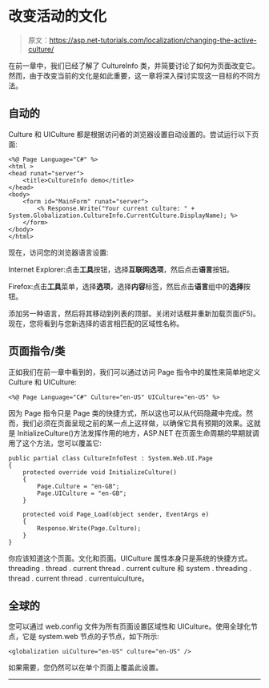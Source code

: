 # 改变活动的文化

> 原文：<https://asp.net-tutorials.com/localization/changing-the-active-culture/>

在前一章中，我们已经了解了 CultureInfo 类，并简要讨论了如何为页面改变它。然而，由于改变当前的文化是如此重要，这一章将深入探讨实现这一目标的不同方法。

## 自动的

Culture 和 UICulture 都是根据访问者的浏览器设置自动设置的。尝试运行以下页面:

```
<%@ Page Language="C#" %>
<html >
<head runat="server">
    <title>CultureInfo demo</title>
</head>
<body>
    <form id="MainForm" runat="server">
        <% Response.Write("Your current culture: " + System.Globalization.CultureInfo.CurrentCulture.DisplayName); %>
    </form>
</body>
</html>
```

现在，访问您的浏览器语言设置:

Internet Explorer:点击**工具**按钮，选择**互联网选项**，然后点击**语言**按钮。

<input type="hidden" name="IL_IN_ARTICLE">

Firefox:点击**工具**菜单，选择**选项**，选择**内容**标签，然后点击**语言**组中的**选择**按钮。

添加另一种语言，然后将其移动到列表的顶部。关闭对话框并重新加载页面(F5)。现在，您将看到与您新选择的语言相匹配的区域性名称。

## 页面指令/类

正如我们在前一章中看到的，我们可以通过访问 Page 指令中的属性来简单地定义 Culture 和 UICulture:

```
<%@ Page Language="C#" Culture="en-US" UICulture="en-US" %>
```

因为 Page 指令只是 Page 类的快捷方式，所以这也可以从代码隐藏中完成。然而，我们必须在页面呈现之前的某一点上这样做，以确保它具有预期的效果。这就是 InitializeCulture()方法发挥作用的地方，ASP.NET 在页面生命周期的早期就调用了这个方法，您可以覆盖它:

```
public partial class CultureInfoTest : System.Web.UI.Page
{
    protected override void InitializeCulture()
    {
        Page.Culture = "en-GB";
        Page.UICulture = "en-GB";
    }

    protected void Page_Load(object sender, EventArgs e)
    {
        Response.Write(Page.Culture);
    }
}
```

你应该知道这个页面。文化和页面。UICulture 属性本身只是系统的快捷方式。threading . thread . current thread . current culture 和 system . threading . thread . current thread . currentuiculture。

## 全球的

您可以通过 web.config 文件为所有页面设置区域性和 UICulture。使用全球化节点，它是 system.web 节点的子节点，如下所示:

```
<globalization uiCulture="en-US" culture="en-US" />
```

如果需要，您仍然可以在单个页面上覆盖此设置。

* * *